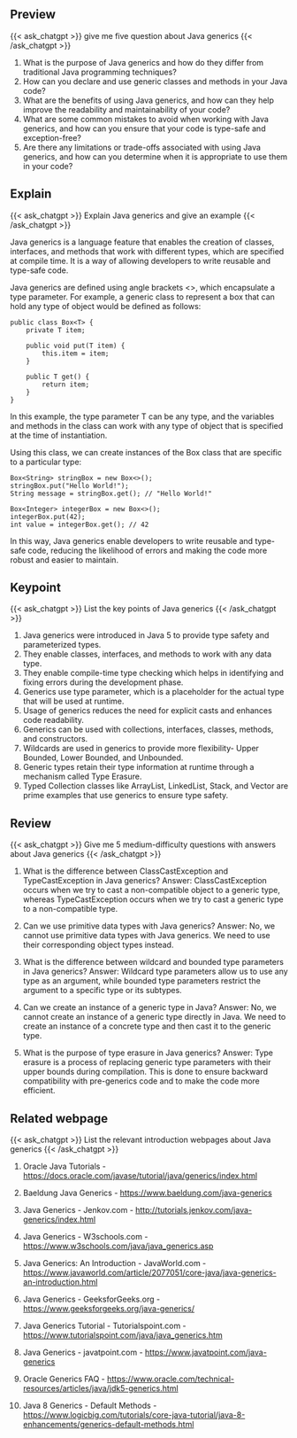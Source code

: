 ## Preview
{{< ask_chatgpt >}}
give me five question about Java generics
{{< /ask_chatgpt >}}



1. What is the purpose of Java generics and how do they differ from traditional Java programming techniques?
2. How can you declare and use generic classes and methods in your Java code?
3. What are the benefits of using Java generics, and how can they help improve the readability and maintainability 
   of your code?
4. What are some common mistakes to avoid when working with Java generics, and how can you ensure that your 
   code is type-safe and exception-free?
5. Are there any limitations or trade-offs associated with using Java generics, and how can you determine when it is 
   appropriate to use them in your code?   

## Explain
{{< ask_chatgpt >}}
Explain Java generics and give an example
{{< /ask_chatgpt >}}



Java generics is a language feature that enables the creation of classes, interfaces, and methods that work with different types, which are specified at compile time. It is a way of allowing developers to write reusable and type-safe code.

Java generics are defined using angle brackets <>, which encapsulate a type parameter. For example, a generic class to represent a box that can hold any type of object would be defined as follows:

```
public class Box<T> {
    private T item;

    public void put(T item) {
        this.item = item;
    }

    public T get() {
        return item;
    }
}
```

In this example, the type parameter T can be any type, and the variables and methods in the class can work with any type of object that is specified at the time of instantiation.

Using this class, we can create instances of the Box class that are specific to a particular type:

```
Box<String> stringBox = new Box<>();
stringBox.put("Hello World!");
String message = stringBox.get(); // "Hello World!"

Box<Integer> integerBox = new Box<>();
integerBox.put(42);
int value = integerBox.get(); // 42
```

In this way, Java generics enable developers to write reusable and type-safe code, reducing the likelihood of errors and making the code more robust and easier to maintain.   

## Keypoint
{{< ask_chatgpt >}}
List the key points of Java generics
{{< /ask_chatgpt >}}



1. Java generics were introduced in Java 5 to provide type safety and parameterized types.
2. They enable classes, interfaces, and methods to work with any data type.
3. They enable compile-time type checking which helps in identifying and fixing errors during the development phase.
4. Generics use type parameter, which is a placeholder for the actual type that will be used at runtime.
5. Usage of generics reduces the need for explicit casts and enhances code readability.
6. Generics can be used with collections, interfaces, classes, methods, and constructors. 
7. Wildcards are used in generics to provide more flexibility- Upper Bounded, Lower Bounded, and Unbounded.
8. Generic types retain their type information at runtime through a mechanism called Type Erasure.
9. Typed Collection classes like ArrayList, LinkedList, Stack, and Vector are prime examples that use generics to ensure type safety.   

## Review
{{< ask_chatgpt >}}
Give me 5 medium-difficulty questions with answers about Java generics
{{< /ask_chatgpt >}}



1. What is the difference between ClassCastException and TypeCastException in Java generics?
Answer: ClassCastException occurs when we try to cast a non-compatible object to a generic type, whereas TypeCastException occurs when we try to cast a generic type to a non-compatible type.

2. Can we use primitive data types with Java generics?
Answer: No, we cannot use primitive data types with Java generics. We need to use their corresponding object types instead.

3. What is the difference between wildcard and bounded type parameters in Java generics?
Answer: Wildcard type parameters allow us to use any type as an argument, while bounded type parameters restrict the argument to a specific type or its subtypes.

4. Can we create an instance of a generic type in Java?
Answer: No, we cannot create an instance of a generic type directly in Java. We need to create an instance of a concrete type and then cast it to the generic type.

5. What is the purpose of type erasure in Java generics?
Answer: Type erasure is a process of replacing generic type parameters with their upper bounds during compilation. This is done to ensure backward compatibility with pre-generics code and to make the code more efficient.   

## Related webpage
{{< ask_chatgpt >}}
List the relevant introduction webpages about Java generics
{{< /ask_chatgpt >}}



1. Oracle Java Tutorials - https://docs.oracle.com/javase/tutorial/java/generics/index.html

2. Baeldung Java Generics - https://www.baeldung.com/java-generics

3. Java Generics - Jenkov.com - http://tutorials.jenkov.com/java-generics/index.html

4. Java Generics - W3schools.com - https://www.w3schools.com/java/java_generics.asp

5. Java Generics: An Introduction - JavaWorld.com - https://www.javaworld.com/article/2077051/core-java/java-generics-an-introduction.html

6. Java Generics - GeeksforGeeks.org - https://www.geeksforgeeks.org/java-generics/

7. Java Generics Tutorial - Tutorialspoint.com - https://www.tutorialspoint.com/java/java_generics.htm

8. Java Generics - javatpoint.com - https://www.javatpoint.com/java-generics

9. Oracle Generics FAQ - https://www.oracle.com/technical-resources/articles/java/jdk5-generics.html

10. Java 8 Generics - Default Methods - https://www.logicbig.com/tutorials/core-java-tutorial/java-8-enhancements/generics-default-methods.html   

